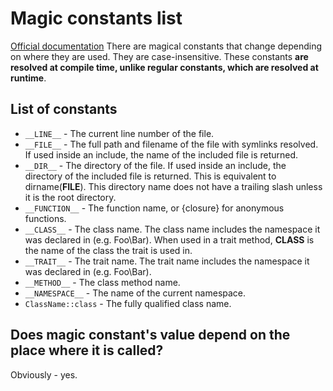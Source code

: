 # Magic constants list

[Official documentation](https://www.php.net/manual/en/language.constants.magic.php)
There are magical constants that change depending on where they are used. 
They are case-insensitive.
These constants **are resolved at compile time, unlike regular constants, which are resolved at runtime**.

## List of constants
- `__LINE__` - The current line number of the file.
- `__FILE__` - The full path and filename of the file with symlinks resolved. 
If used inside an include, the name of the included file is returned.
- `__DIR__` - The directory of the file. If used inside an include, the directory of the included file is returned. This is equivalent to dirname(__FILE__). 
This directory name does not have a trailing slash unless it is the root directory.
- `__FUNCTION__` - The function name, or {closure} for anonymous functions.
- `__CLASS__` - The class name. The class name includes the namespace it was declared in (e.g. Foo\Bar). 
When used in a trait method, __CLASS__ is the name of the class the trait is used in.
- `__TRAIT__` - The trait name. The trait name includes the namespace it was declared in (e.g. Foo\Bar).
- `__METHOD__` - The class method name.
- `__NAMESPACE__` - The name of the current namespace.
- `ClassName::class` - The fully qualified class name.

## Does magic constant's value depend on the place where it is called?
Obviously - yes.